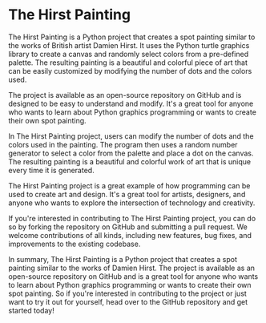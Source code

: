 # The Hirst Painting

The Hirst Painting is a Python project that creates a spot painting similar to the works of British artist Damien Hirst. It uses the Python turtle graphics library to create a canvas and randomly select colors from a pre-defined palette. The resulting painting is a beautiful and colorful piece of art that can be easily customized by modifying the number of dots and the colors used.

The project is available as an open-source repository on GitHub and is designed to be easy to understand and modify. It's a great tool for anyone who wants to learn about Python graphics programming or wants to create their own spot painting.

In The Hirst Painting project, users can modify the number of dots and the colors used in the painting. The program then uses a random number generator to select a color from the palette and place a dot on the canvas. The resulting painting is a beautiful and colorful work of art that is unique every time it is generated.

The Hirst Painting project is a great example of how programming can be used to create art and design. It's a great tool for artists, designers, and anyone who wants to explore the intersection of technology and creativity.

If you're interested in contributing to The Hirst Painting project, you can do so by forking the repository on GitHub and submitting a pull request. We welcome contributions of all kinds, including new features, bug fixes, and improvements to the existing codebase.

In summary, The Hirst Painting is a Python project that creates a spot painting similar to the works of Damien Hirst. The project is available as an open-source repository on GitHub and is a great tool for anyone who wants to learn about Python graphics programming or wants to create their own spot painting. So if you're interested in contributing to the project or just want to try it out for yourself, head over to the GitHub repository and get started today!



